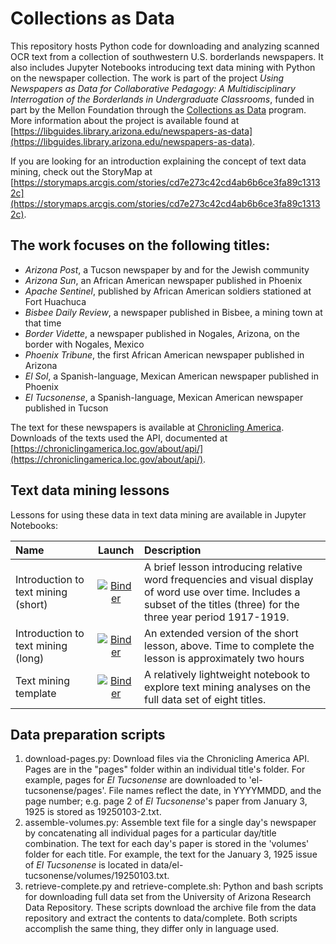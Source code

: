 # Collections as Data

This repository hosts Python code for downloading and analyzing scanned OCR text from a collection of southwestern U.S. borderlands newspapers. It also includes Jupyter Notebooks introducing text data mining with Python on the newspaper collection. The work is part of the project _Using Newspapers as Data for Collaborative Pedagogy: A Multidisciplinary Interrogation of the Borderlands in Undergraduate Classrooms_, funded in part by the Mellon Foundation through the [Collections as Data](https://collectionsasdata.github.io/part2whole/) program. More information about the project is available found at [https://libguides.library.arizona.edu/newspapers-as-data](https://libguides.library.arizona.edu/newspapers-as-data).

If you are looking for an introduction explaining the concept of text data mining, check out the StoryMap at [https://storymaps.arcgis.com/stories/cd7e273c42cd4ab6b6ce3fa89c13132c](https://storymaps.arcgis.com/stories/cd7e273c42cd4ab6b6ce3fa89c13132c).

## The work focuses on the following titles:
+ _Arizona Post_, a Tucson newspaper by and for the Jewish community
+ _Arizona Sun_, an African American newspaper published in Phoenix
+ _Apache Sentinel_, published by African American soldiers stationed at Fort Huachuca
+ _Bisbee Daily Review_, a newspaper published in Bisbee, a mining town at that time
+ _Border Vidette_, a newspaper published in Nogales, Arizona, on the border with Nogales, Mexico
+ _Phoenix Tribune_, the first African American newspaper published in Arizona
+ _El Sol_, a Spanish-language, Mexican American newspaper published in Phoenix
+ _El Tucsonense_, a Spanish-language, Mexican American newspaper published in Tucson

The text for these newspapers is available at [Chronicling America](https://chroniclingamerica.loc.gov/newspapers/). Downloads of the texts used the API, documented at [https://chroniclingamerica.loc.gov/about/api/](https://chroniclingamerica.loc.gov/about/api/).

## Text data mining lessons
Lessons for using these data in text data mining are available in Jupyter Notebooks:

| Name | Launch | Description |
|:-----|:------:|:------------|
| Introduction to text mining (short) | [![Binder](https://mybinder.org/badge_logo.svg)](https://mybinder.org/v2/gh/jcoliver/dig-coll-borderlands/master?filepath=Text-Mining-Short.ipynb) | A brief lesson introducing relative word frequencies and visual display of word use over time. Includes a subset of the titles (three) for the three year period 1917-1919. |
| Introduction to text mining (long)  | [![Binder](https://mybinder.org/badge_logo.svg)](https://mybinder.org/v2/gh/jcoliver/dig-coll-borderlands/master?filepath=Text-Mining-Long.ipynb) | An extended version of the short lesson, above. Time to complete the lesson is approximately two hours |
| Text mining template | [![Binder](https://notebooks.gesis.org/binder/badge_logo.svg)](https://notebooks.gesis.org/binder/v2/gh/jcoliver/dig-coll-borderlands/master?filepath=Text-Mining-Template.ipynb) | A relatively lightweight notebook to explore text mining analyses on the full data set of eight titles. |

## Data preparation scripts
1. download-pages.py: Download files via the Chronicling America API. Pages are in the "pages" folder within an individual title's folder. For example, pages for _El Tucsonense_ are downloaded to 'el-tucsonense/pages'. File names reflect the date, in YYYYMMDD, and the page number; e.g. page 2 of _El Tucsonense_'s paper from January 3, 1925 is stored as 19250103-2.txt.
2. assemble-volumes.py: Assemble text file for a single day's newspaper by concatenating all individual pages for a particular day/title combination. The text for each day's paper is stored in the 'volumes' folder for each title. For example, the text for the January 3, 1925 issue of _El Tucsonense_ is located in data/el-tucsonense/volumes/19250103.txt.
3. retrieve-complete.py and retrieve-complete.sh: Python and bash scripts for downloading full data set from the University of Arizona Research Data Repository. These scripts download the archive file from the data repository and extract the contents to data/complete. Both scripts accomplish the same thing, they differ only in language used.